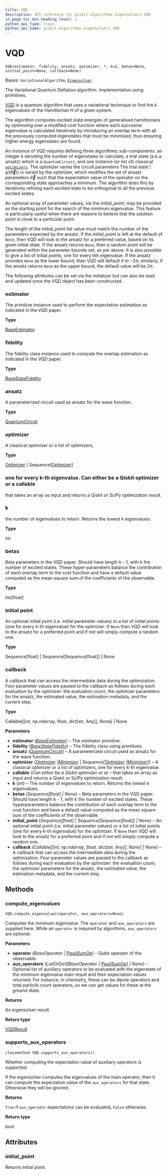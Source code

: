 ```yaml
---
title: VQD
description: API reference for qiskit.algorithms.eigensolvers.VQD
in_page_toc_min_heading_level: 1
python_api_type: class
python_api_name: qiskit.algorithms.eigensolvers.VQD
---
```


# VQD

<span id="qiskit.algorithms.eigensolvers.VQD" />

`VQD(estimator, fidelity, ansatz, optimizer, *, k=2, betas=None, initial_point=None, callback=None)`

Bases: `VariationalAlgorithm`, [`Eigensolver`](qiskit.algorithms.eigensolvers.Eigensolver "qiskit.algorithms.eigensolvers.eigensolver.Eigensolver")

The Variational Quantum Deflation algorithm. Implementation using primitives.

[VQD](https://arxiv.org/abs/1805.08138) is a quantum algorithm that uses a variational technique to find the k eigenvalues of the Hamiltonian $H$ of a given system.

The algorithm computes excited state energies of generalised hamiltonians by optimising over a modified cost function where each succesive eigenvalue is calculated iteratively by introducing an overlap term with all the previously computed eigenstates that must be minimised, thus ensuring higher energy eigenstates are found.

An instance of VQD requires defining three algorithmic sub-components: an integer k denoting the number of eigenstates to calculate, a trial state (a.k.a. ansatz) which is a `QuantumCircuit`, and one instance (or list of) classical [`optimizers`](qiskit.algorithms.optimizers#module-qiskit.algorithms.optimizers "qiskit.algorithms.optimizers"). The optimizer varies the circuit parameters The trial state $|\psi(\vec\theta)\rangle$ is varied by the optimizer, which modifies the set of ansatz parameters $\vec\theta$ such that the expectation value of the operator on the corresponding state approaches a minimum. The algorithm does this by iteratively refining each excited state to be orthogonal to all the previous excited states.

An optional array of parameter values, via the *initial\_point*, may be provided as the starting point for the search of the minimum eigenvalue. This feature is particularly useful when there are reasons to believe that the solution point is close to a particular point.

The length of the *initial\_point* list value must match the number of the parameters expected by the ansatz. If the *initial\_point* is left at the default of `None`, then VQD will look to the ansatz for a preferred value, based on its given initial state. If the ansatz returns `None`, then a random point will be generated within the parameter bounds set, as per above. It is also possible to give a list of initial points, one for every kth eigenvalue. If the ansatz provides `None` as the lower bound, then VQD will default it to $-2\pi$; similarly, if the ansatz returns `None` as the upper bound, the default value will be $2\pi$.

The following attributes can be set via the initializer but can also be read and updated once the VQD object has been constructed.

<span id="qiskit.algorithms.eigensolvers.VQD.estimator" />

### estimator

The primitive instance used to perform the expectation estimation as indicated in the VQD paper.

**Type**

[BaseEstimator](qiskit.primitives.BaseEstimator "qiskit.primitives.BaseEstimator")

<span id="qiskit.algorithms.eigensolvers.VQD.fidelity" />

### fidelity

The fidelity class instance used to compute the overlap estimation as indicated in the VQD paper.

**Type**

[BaseStateFidelity](qiskit.algorithms.state_fidelities.BaseStateFidelity "qiskit.algorithms.state_fidelities.BaseStateFidelity")

<span id="qiskit.algorithms.eigensolvers.VQD.ansatz" />

### ansatz

A parameterized circuit used as ansatz for the wave function.

**Type**

[QuantumCircuit](qiskit.circuit.QuantumCircuit "qiskit.circuit.QuantumCircuit")

<span id="qiskit.algorithms.eigensolvers.VQD.optimizer" />

### optimizer

A classical optimizer or a list of optimizers,

**Type**

[Optimizer](qiskit.algorithms.optimizers.Optimizer "qiskit.algorithms.optimizers.Optimizer") | Sequence\[[Optimizer](qiskit.algorithms.optimizers.Optimizer "qiskit.algorithms.optimizers.Optimizer")]

<span id="undefined" />

### one for every k-th eigenvalue. Can either be a Qiskit optimizer or a callable

that takes an array as input and returns a Qiskit or SciPy optimization result.

<span id="qiskit.algorithms.eigensolvers.VQD.k" />

### k

the number of eigenvalues to return. Returns the lowest k eigenvalues.

**Type**

int

<span id="qiskit.algorithms.eigensolvers.VQD.betas" />

### betas

Beta parameters in the VQD paper. Should have length k - 1, with k the number of excited states. These hyper-parameters balance the contribution of each overlap term to the cost function and have a default value computed as the mean square sum of the coefficients of the observable.

**Type**

list\[float]

<span id="undefined" />

### initial point

An optional initial point (i.e. initial parameter values) or a list of initial points (one for every k-th eigenvalue) for the optimizer. If `None` then VQD will look to the ansatz for a preferred point and if not will simply compute a random one.

**Type**

Sequence\[float] | Sequence\[Sequence\[float]] | None

<span id="qiskit.algorithms.eigensolvers.VQD.callback" />

### callback

A callback that can access the intermediate data during the optimization. Four parameter values are passed to the callback as follows during each evaluation by the optimizer: the evaluation count, the optimizer parameters for the ansatz, the estimated value, the estimation metadata, and the current step.

**Type**

Callable\[\[int, np.ndarray, float, dict\[str, Any]], None] | None

**Parameters**

*   **estimator** ([*BaseEstimator*](qiskit.primitives.BaseEstimator "qiskit.primitives.BaseEstimator")) – The estimator primitive.
*   **fidelity** ([*BaseStateFidelity*](qiskit.algorithms.state_fidelities.BaseStateFidelity "qiskit.algorithms.state_fidelities.BaseStateFidelity")) – The fidelity class using primitives.
*   **ansatz** ([*QuantumCircuit*](qiskit.circuit.QuantumCircuit "qiskit.circuit.QuantumCircuit")) – A parameterized circuit used as ansatz for the wave function.
*   **optimizer** ([*Optimizer*](qiskit.algorithms.optimizers.Optimizer "qiskit.algorithms.optimizers.Optimizer")  *|*[*Minimizer*](qiskit.algorithms.optimizers.Minimizer "qiskit.algorithms.optimizers.Minimizer") *| Sequence\[*[*Optimizer*](qiskit.algorithms.optimizers.Optimizer "qiskit.algorithms.optimizers.Optimizer")  *|*[*Minimizer*](qiskit.algorithms.optimizers.Minimizer "qiskit.algorithms.optimizers.Minimizer")*]*) – A classical optimizer or a list of optimizers, one for every k-th eigenvalue.
*   **callable** (*Can either be a Qiskit optimizer or a*) – that takes an array as input and returns a Qiskit or SciPy optimization result.
*   **k** (*int*) – The number of eigenvalues to return. Returns the lowest k eigenvalues.
*   **betas** (*Sequence\[float] | None*) – Beta parameters in the VQD paper. Should have length k - 1, with k the number of excited states. These hyperparameters balance the contribution of each overlap term to the cost function and have a default value computed as the mean square sum of the coefficients of the observable.
*   **initial\_point** (*Sequence\[float] | Sequence\[Sequence\[float]] | None*) – An optional initial point (i.e. initial parameter values) or a list of initial points (one for every k-th eigenvalue) for the optimizer. If `None` then VQD will look to the ansatz for a preferred point and if not will simply compute a random one.
*   **callback** (*Callable\[\[int, np.ndarray, float, dict\[str, Any]], None] | None*) – A callback that can access the intermediate data during the optimization. Four parameter values are passed to the callback as follows during each evaluation by the optimizer: the evaluation count, the optimizer parameters for the ansatz, the estimated value, the estimation metadata, and the current step.

## Methods

<span id="qiskit-algorithms-eigensolvers-vqd-compute-eigenvalues" />

### compute\_eigenvalues

<span id="qiskit.algorithms.eigensolvers.VQD.compute_eigenvalues" />

`VQD.compute_eigenvalues(operator, aux_operators=None)`

Computes the minimum eigenvalue. The `operator` and `aux_operators` are supplied here. While an `operator` is required by algorithms, `aux_operators` are optional.

**Parameters**

*   **operator** (*BaseOperator |* [*PauliSumOp*](qiskit.opflow.primitive_ops.PauliSumOp "qiskit.opflow.primitive_ops.PauliSumOp")) – Qubit operator of the observable.
*   **aux\_operators** (*ListOrDict\[BaseOperator |* [*PauliSumOp*](qiskit.opflow.primitive_ops.PauliSumOp "qiskit.opflow.primitive_ops.PauliSumOp")*] | None*) – Optional list of auxiliary operators to be evaluated with the eigenstate of the minimum eigenvalue main result and their expectation values returned. For instance, in chemistry, these can be dipole operators and total particle count operators, so we can get values for these at the ground state.

**Returns**

An eigensolver result.

**Return type**

[VQDResult](qiskit.algorithms.eigensolvers.VQDResult "qiskit.algorithms.eigensolvers.VQDResult")

<span id="qiskit-algorithms-eigensolvers-vqd-supports-aux-operators" />

### supports\_aux\_operators

<span id="qiskit.algorithms.eigensolvers.VQD.supports_aux_operators" />

`classmethod VQD.supports_aux_operators()`

Whether computing the expectation value of auxiliary operators is supported.

If the eigensolver computes the eigenvalues of the main operator, then it can compute the expectation value of the `aux_operators` for that state. Otherwise they will be ignored.

**Returns**

`True` if `aux_operator` expectations can be evaluated, `False` otherwise.

**Return type**

bool

## Attributes

<span id="qiskit.algorithms.eigensolvers.VQD.initial_point" />

### initial\_point

Returns initial point.

